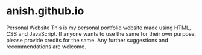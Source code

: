 # anish.github.io
Personal Website
This is my personal portfolio website made using HTML, CSS and JavaScript.
If anyone wants to use the same for their own purpose, please provide credits for the same.
Any further suggestions and recommendations are welcome.
